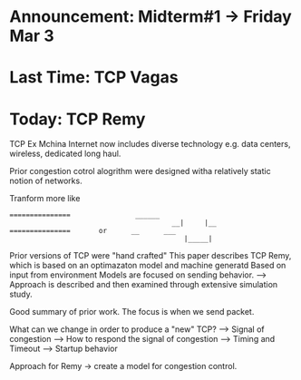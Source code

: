 # Announcement: Midterm#1 -> Friday Mar 3
# Last Time: TCP Vagas
# Today: TCP Remy
TCP Ex Mchina
Internet now includes diverse technology e.g. data centers, wireless, dedicated long haul.

Prior congestion cotrol alogrithm were designed witha relatively static notion of networks.


Tranform more like
```
===============	               ______
									    __|     |__	
===============       or      __      ___
										   |_____|
```



Prior versions of TCP were "hand crafted" This paper describes TCP Remy, which is based on an optimazaton model and machine generatd Based on input from environment Models are focused on sending behavior. -->  Approach is described and then examined through extensive simulation study.

Good summary of prior work. The focus is when we send packet.

What can we change in order to produce a "new" TCP?
--> Signal of congestion
--> How to respond the signal of congestion
--> Timing and Timeout
--> Startup behavior

Approach for Remy -> create a model for congestion control.


